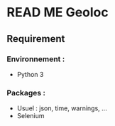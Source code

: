 # READ ME Geoloc

## Requirement 

### Environnement : 
* Python 3

###  Packages : 
* Usuel : json, time, warnings, ...
* Selenium
